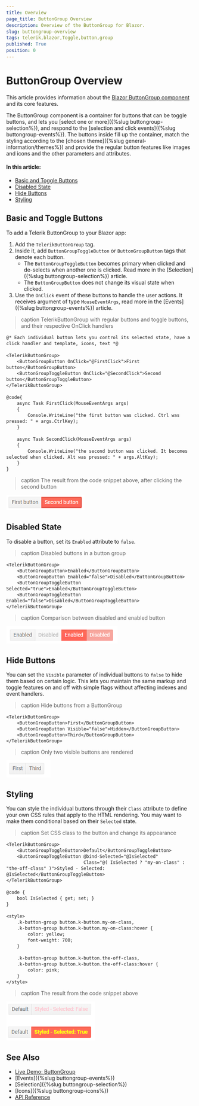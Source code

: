 ```yaml
---
title: Overview
page_title: ButtonGroup Overview
description: Overview of the ButtonGroup for Blazor.
slug: buttongroup-overview
tags: telerik,blazor,Toggle,button,group
published: True
position: 0
---
```


# ButtonGroup Overview

This article provides information about the <a href="https://www.telerik.com/blazor-ui/buttongroup" target="_blank">Blazor ButtonGroup component</a> and its core features.

The ButtonGroup component is a container for buttons that can be toggle buttons, and lets you [select one or more]({%slug buttongroup-selection%}), and respond to the [selection and click events]({%slug buttongroup-events%}). The buttons inside fill up the container, match the styling according to the [chosen theme]({%slug general-information/themes%}) and provide the regular button features like images and icons and the other parameters and attributes.

#### In this article:

* [Basic and Toggle Buttons](#basic-and-toggle-buttons)
* [Disabled State](#disabled-state)
* [Hide Buttons](#hide-buttons)
* [Styling](#styling)

## Basic and Toggle Buttons

To add a Telerik ButtonGroup to your Blazor app:

1. Add the `TelerikButtonGroup` tag.
1. Inside it, add `ButtonGroupToggleButton` or `ButtonGroupButton` tags that denote each button.
    * The `ButtonGroupToggleButton` becomes primary when clicked and de-selects when another one is clicked. Read more in the [Selection]({%slug buttongroup-selection%}) article.
    * The `ButtonGroupButton` does not change its visual state when clicked.
1. Use the `OnClick` event of these buttons to handle the user actions. It receives argument of type `MouseEventArgs`, read more in the [Events]({%slug buttongroup-events%}) article.

>caption TelerikButtonGroup with regular buttons and toggle buttons, and their respective OnClick handlers

````CSHTML
@* Each individual button lets you control its selected state, have a click handler and template, icons, text *@

<TelerikButtonGroup>
    <ButtonGroupButton OnClick="@FirstClick">First button</ButtonGroupButton>
    <ButtonGroupToggleButton OnClick="@SecondClick">Second button</ButtonGroupToggleButton>
</TelerikButtonGroup>

@code{
    async Task FirstClick(MouseEventArgs args)
    {
        Console.WriteLine("the first button was clicked. Ctrl was pressed: " + args.CtrlKey);
    }

    async Task SecondClick(MouseEventArgs args)
    {
        Console.WriteLine("the second button was clicked. It becomes selected when clicked. Alt was pressed: " + args.AltKey);
    }
}
````

>caption The result from the code snippet above, after clicking the second button

![Basic ButtonGroup](images/buttongroup-overview.png)


## Disabled State

To disable a button, set its `Enabled` attribute to `false`.

>caption Disabled buttons in a button group

````CSHTML
<TelerikButtonGroup>
    <ButtonGroupButton>Enabled</ButtonGroupButton>
    <ButtonGroupButton Enabled="false">Disabled</ButtonGroupButton>
    <ButtonGroupToggleButton Selected="true">Enabled</ButtonGroupToggleButton>
    <ButtonGroupToggleButton Enabled="false">Disabled</ButtonGroupToggleButton>
</TelerikButtonGroup>
````

>caption Comparison between disabled and enabled button

![Disabled buttons in button group](images/button-group-disabled-state.png)


## Hide Buttons

You can set the `Visible` parameter of individual buttons to `false` to hide them based on certain logic. This lets you maintain the same markup and toggle features on and off with simple flags without affecting indexes and event handlers.

>caption Hide buttons from a ButtonGroup

````CSHTML
<TelerikButtonGroup>
    <ButtonGroupButton>First</ButtonGroupButton>
    <ButtonGroupButton Visible="false">Hidden</ButtonGroupButton>
    <ButtonGroupButton>Third</ButtonGroupButton>
</TelerikButtonGroup>
````

>caption Only two visible buttons are rendered

![Hide buttongroup buttons conditionally](images/buttongroup-hide-buttons.png)


## Styling

You can style the individual buttons through their `Class` attribute to define your own CSS rules that apply to the HTML rendering. You may want to make them conditional based on their `Selected` state.

>caption Set CSS class to the button and change its appearance

````CSHTML
<TelerikButtonGroup>
    <ButtonGroupToggleButton>Default</ButtonGroupToggleButton>
    <ButtonGroupToggleButton @bind-Selected="@IsSelected"
                             Class="@( IsSelected ? "my-on-class" : "the-off-class" )">Styled - Selected: @IsSelected</ButtonGroupToggleButton>
</TelerikButtonGroup>

@code {
    bool IsSelected { get; set; }
}

<style>
    .k-button-group button.k-button.my-on-class,
    .k-button-group button.k-button.my-on-class:hover {
        color: yellow;
        font-weight: 700;
    }

    .k-button-group button.k-button.the-off-class,
    .k-button-group button.k-button.the-off-class:hover {
        color: pink;
    }
</style>
````

>caption The result from the code snippet above

![conditional styling of buttongroup](images/buttongroup-styling.png)




## See Also

  * [Live Demo: ButtonGroup](https://demos.telerik.com/blazor-ui/buttongroup/overview)
  * [Events]({%slug buttongroup-events%})
  * [Selection]({%slug buttongroup-selection%})
  * [Icons]({%slug buttongroup-icons%})
  * [API Reference](https://docs.telerik.com/blazor-ui/api/Telerik.Blazor.Components.TelerikButtonGroup)
   

